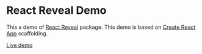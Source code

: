 # React Reveal Demo

This a demo of [React Reveal](https://github.com/rnosov/react-reveal) package. This demo is based on [Create React App](https://github.com/facebookincubator/create-react-app) scaffolding. 

[Live demo](https://rnosov.github.io/react-reveal-demo/)

